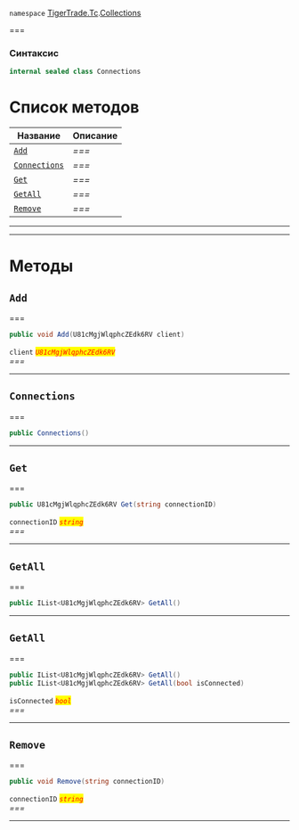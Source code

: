 
`namespace` [TigerTrade.Tc](../../TigerTrade.Tc.md).[Collections](../../TigerTrade.Tc/Collections.md)


===

### Синтаксис
```csharp
internal sealed class Connections
```


# Список методов
| Название | Описание |
| --- | --- |
| [`Add`](#method-add) | *===* |
| [`Connections`](#method-connections) | *===* |
| [`Get`](#method-get) | *===* |
| [`GetAll`](#method-getall) | *===* |
| [`Remove`](#method-remove) | *===* |





***  
***  
# Методы

## `Add`<a href="method-add" id="method-add"></a>
===
```csharp
public void Add(U81cMgjWlqphcZEdk6RV client)
```

`client` <mark style="color:red;">*`U81cMgjWlqphcZEdk6RV`*</mark>  
 *===*  


***  

## `Connections`<a href="method-connections" id="method-connections"></a>
===
```csharp
public Connections()
```

***  

## `Get`<a href="method-get" id="method-get"></a>
===
```csharp
public U81cMgjWlqphcZEdk6RV Get(string connectionID)
```

`connectionID` <mark style="color:red;">*`string`*</mark>  
 *===*  


***  

## `GetAll`<a href="method-getall" id="method-getall"></a>
===
```csharp
public IList<U81cMgjWlqphcZEdk6RV> GetAll()
```

***  

## `GetAll`<a href="method-getall" id="method-getall"></a>
===
```csharp
public IList<U81cMgjWlqphcZEdk6RV> GetAll()
public IList<U81cMgjWlqphcZEdk6RV> GetAll(bool isConnected)
```

`isConnected` <mark style="color:red;">*`bool`*</mark>  
 *===*  


***  

## `Remove`<a href="method-remove" id="method-remove"></a>
===
```csharp
public void Remove(string connectionID)
```
`connectionID` <mark style="color:red;">*`string`*</mark>  
 *===*  


***  

